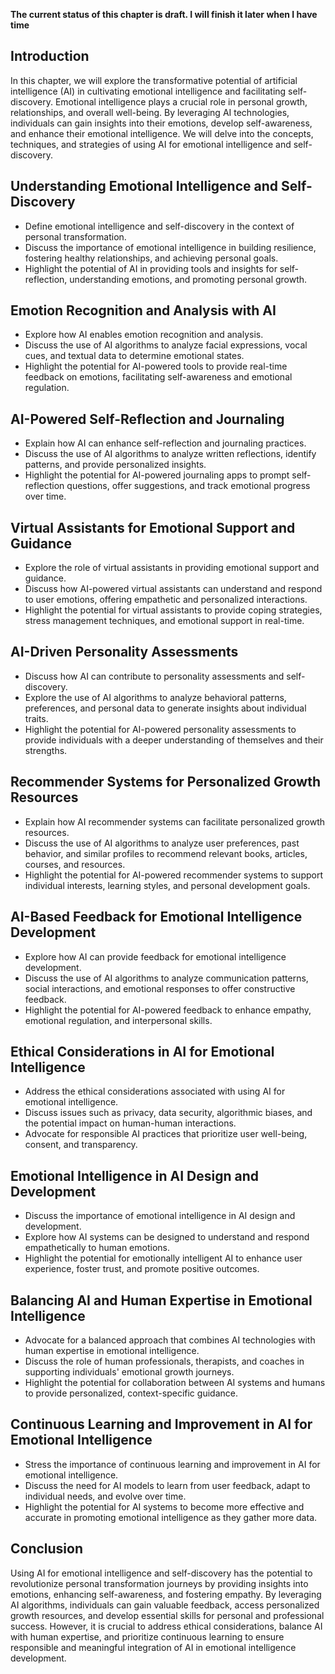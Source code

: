 **The current status of this chapter is draft. I will finish it later when I have time**

Introduction
------------

In this chapter, we will explore the transformative potential of artificial intelligence (AI) in cultivating emotional intelligence and facilitating self-discovery. Emotional intelligence plays a crucial role in personal growth, relationships, and overall well-being. By leveraging AI technologies, individuals can gain insights into their emotions, develop self-awareness, and enhance their emotional intelligence. We will delve into the concepts, techniques, and strategies of using AI for emotional intelligence and self-discovery.

Understanding Emotional Intelligence and Self-Discovery
-------------------------------------------------------

* Define emotional intelligence and self-discovery in the context of personal transformation.
* Discuss the importance of emotional intelligence in building resilience, fostering healthy relationships, and achieving personal goals.
* Highlight the potential of AI in providing tools and insights for self-reflection, understanding emotions, and promoting personal growth.

Emotion Recognition and Analysis with AI
----------------------------------------

* Explore how AI enables emotion recognition and analysis.
* Discuss the use of AI algorithms to analyze facial expressions, vocal cues, and textual data to determine emotional states.
* Highlight the potential for AI-powered tools to provide real-time feedback on emotions, facilitating self-awareness and emotional regulation.

AI-Powered Self-Reflection and Journaling
-----------------------------------------

* Explain how AI can enhance self-reflection and journaling practices.
* Discuss the use of AI algorithms to analyze written reflections, identify patterns, and provide personalized insights.
* Highlight the potential for AI-powered journaling apps to prompt self-reflection questions, offer suggestions, and track emotional progress over time.

Virtual Assistants for Emotional Support and Guidance
-----------------------------------------------------

* Explore the role of virtual assistants in providing emotional support and guidance.
* Discuss how AI-powered virtual assistants can understand and respond to user emotions, offering empathetic and personalized interactions.
* Highlight the potential for virtual assistants to provide coping strategies, stress management techniques, and emotional support in real-time.

AI-Driven Personality Assessments
---------------------------------

* Discuss how AI can contribute to personality assessments and self-discovery.
* Explore the use of AI algorithms to analyze behavioral patterns, preferences, and personal data to generate insights about individual traits.
* Highlight the potential for AI-powered personality assessments to provide individuals with a deeper understanding of themselves and their strengths.

Recommender Systems for Personalized Growth Resources
-----------------------------------------------------

* Explain how AI recommender systems can facilitate personalized growth resources.
* Discuss the use of AI algorithms to analyze user preferences, past behavior, and similar profiles to recommend relevant books, articles, courses, and resources.
* Highlight the potential for AI-powered recommender systems to support individual interests, learning styles, and personal development goals.

AI-Based Feedback for Emotional Intelligence Development
--------------------------------------------------------

* Explore how AI can provide feedback for emotional intelligence development.
* Discuss the use of AI algorithms to analyze communication patterns, social interactions, and emotional responses to offer constructive feedback.
* Highlight the potential for AI-powered feedback to enhance empathy, emotional regulation, and interpersonal skills.

Ethical Considerations in AI for Emotional Intelligence
-------------------------------------------------------

* Address the ethical considerations associated with using AI for emotional intelligence.
* Discuss issues such as privacy, data security, algorithmic biases, and the potential impact on human-human interactions.
* Advocate for responsible AI practices that prioritize user well-being, consent, and transparency.

Emotional Intelligence in AI Design and Development
---------------------------------------------------

* Discuss the importance of emotional intelligence in AI design and development.
* Explore how AI systems can be designed to understand and respond empathetically to human emotions.
* Highlight the potential for emotionally intelligent AI to enhance user experience, foster trust, and promote positive outcomes.

Balancing AI and Human Expertise in Emotional Intelligence
----------------------------------------------------------

* Advocate for a balanced approach that combines AI technologies with human expertise in emotional intelligence.
* Discuss the role of human professionals, therapists, and coaches in supporting individuals' emotional growth journeys.
* Highlight the potential for collaboration between AI systems and humans to provide personalized, context-specific guidance.

Continuous Learning and Improvement in AI for Emotional Intelligence
--------------------------------------------------------------------

* Stress the importance of continuous learning and improvement in AI for emotional intelligence.
* Discuss the need for AI models to learn from user feedback, adapt to individual needs, and evolve over time.
* Highlight the potential for AI systems to become more effective and accurate in promoting emotional intelligence as they gather more data.

Conclusion
----------

Using AI for emotional intelligence and self-discovery has the potential to revolutionize personal transformation journeys by providing insights into emotions, enhancing self-awareness, and fostering empathy. By leveraging AI algorithms, individuals can gain valuable feedback, access personalized growth resources, and develop essential skills for personal and professional success. However, it is crucial to address ethical considerations, balance AI with human expertise, and prioritize continuous learning to ensure responsible and meaningful integration of AI in emotional intelligence development.
